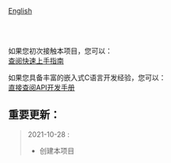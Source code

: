 <br/>
<br/>


[English](README.md)

<br />
<br />

如果您初次接触本项目，您可以：  
[查阅快速上手指南](https://www.easy-eai.com/document_details/3/7)

如果您具备丰富的嵌入式C语言开发经验，您可以：  
[直接查阅API开发手册](https://www.easy-eai.com/document_details/3/7)


重要更新：
---
> 2021-10-28 : 
> * 创建本项目